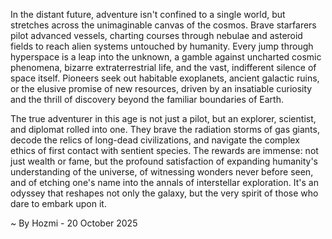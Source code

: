 
In the distant future, adventure isn't confined to a single world, but stretches across the unimaginable canvas of the cosmos. Brave starfarers pilot advanced vessels, charting courses through nebulae and asteroid fields to reach alien systems untouched by humanity. Every jump through hyperspace is a leap into the unknown, a gamble against uncharted cosmic phenomena, bizarre extraterrestrial life, and the vast, indifferent silence of space itself. Pioneers seek out habitable exoplanets, ancient galactic ruins, or the elusive promise of new resources, driven by an insatiable curiosity and the thrill of discovery beyond the familiar boundaries of Earth.

The true adventurer in this age is not just a pilot, but an explorer, scientist, and diplomat rolled into one. They brave the radiation storms of gas giants, decode the relics of long-dead civilizations, and navigate the complex ethics of first contact with sentient species. The rewards are immense: not just wealth or fame, but the profound satisfaction of expanding humanity's understanding of the universe, of witnessing wonders never before seen, and of etching one's name into the annals of interstellar exploration. It's an odyssey that reshapes not only the galaxy, but the very spirit of those who dare to embark upon it.

~ By Hozmi - 20 October 2025
